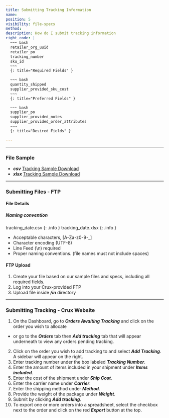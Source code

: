 ```yaml
---
title: Submitting Tracking Information
name:
position: 5
visibility: file-specs
method:
description: How do I submit tracking information
right_code: |
  ~~~ bash
  retailer_org_uuid
  retailer_po
  tracking_number
  sku_id
  ~~~
  {: title="Required Fields" }

  ~~~ bash
  quantity_shipped
  supplier_provided_sku_cost
  ~~~
  {: title="Preferred Fields" }

  ~~~ bash
  supplier_po
  supplier_provided_notes
  supplier_provided_order_attributes
  ~~~
  {: title="Desired Fields" }

---
```

----
### File Sample

* ***csv*** <a href="https://s3-us-west-2.amazonaws.com/crux-kb/file-samples/supplier-use-cases/csv/tracking_sample.csv">Tracking Sample Download</a>
* ***xlsx*** <a href="https://s3-us-west-2.amazonaws.com/crux-kb/file-samples/supplier-use-cases/xlsx/tracking_sample.xlsx">Tracking Sample Download</a>

----
### Submitting Files - FTP

#### File Details

##### Naming convention

tracking_date.csv
{: .info }
tracking_date.xlsx
{: .info }

- Acceptable characters, [A-Za-z0-9-_]
- Character encoding (UTF-8)
- Line Feed (\n) required
- Proper naming conventions. (file names must not include spaces)

#### FTP Upload
1.	Create your file based on our sample files and specs, including all required fields.
2.	Log into your Crux-provided FTP
3.	Upload file inside ***/in*** directory

----
### Submitting Tracking - Crux Website

1.	On the Dashboard, go to ***Orders Awaiting Tracking*** and click on the order you wish to allocate
  - or go to the ***Orders*** tab then ***Add tracking*** tab that will appear underneath to view any orders pending tracking.
2.	Click on the order you wish to add tracking to and select ***Add Tracking***. A sidebar will appear on the right.
3.	Enter tracking number under the box labeled ***Tracking Number***.
4.	Enter the amount of items included in your shipment under ***Items included***.
5.	Enter the cost of the shipment under ***Ship Cost***.
6.	Enter the carrier name under ***Carrier***.
7.	Enter the shipping method under ***Method***.
8.	Provide the weight of the package under ***Weight***.
9.	Submit by clicking ***Add tracking***.
10.	To export one or more orders into a spreadsheet, select the checkbox next to the order and click on the red ***Export*** button at the top.
